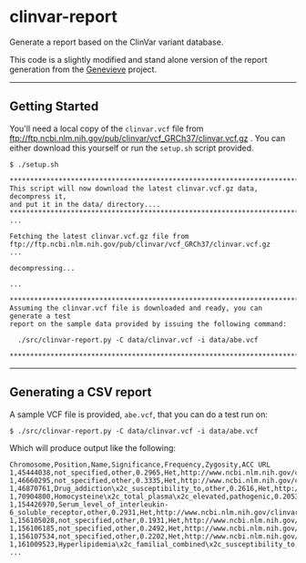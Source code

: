 clinvar-report
===

Generate a report based on the ClinVar variant database.

This code is a slightly modified and stand alone version of the report generation from the [Genevieve](https://github.com/PersonalGenomesOrg/genevieve) project.

---

Getting Started
----

You'll need a local copy of the `clinvar.vcf` file from ftp://ftp.ncbi.nlm.nih.gov/pub/clinvar/vcf_GRCh37/clinvar.vcf.gz .
You can either download this yourself or run the `setup.sh` script provided.

```
$ ./setup.sh

********************************************************************************
This script will now download the latest clinvar.vcf.gz data, decompress it,
and put it in the data/ directory....
********************************************************************************
...

Fetching the latest clinvar.vcf.gz file from ftp://ftp.ncbi.nlm.nih.gov/pub/clinvar/vcf_GRCh37/clinvar.vcf.gz
...

decompressing...

...

********************************************************************************
Assuming the clinvar.vcf file is downloaded and ready, you can generate a test
report on the sample data provided by issuing the following command:

  ./src/clinvar-report.py -C data/clinvar.vcf -i data/abe.vcf

********************************************************************************

```

---

Generating a CSV report
----

A sample VCF file is provided, `abe.vcf`, that you can do a test run on:

```
$ ./src/clinvar-report.py -C data/clinvar.vcf -i data/abe.vcf
```

Which will produce output like the following:

```
Chromosome,Position,Name,Significance,Frequency,Zygosity,ACC URL
1,45444038,not_specified,other,0.2965,Het,http://www.ncbi.nlm.nih.gov/clinvar/RCV000081999.4
1,46660295,not_specified,other,0.3335,Het,http://www.ncbi.nlm.nih.gov/clinvar/RCV000081805.4
1,46870761,Drug_addiction\x2c_susceptibility_to,other,0.2616,Het,http://www.ncbi.nlm.nih.gov/clinvar/RCV000007116.2
1,70904800,Homocysteine\x2c_total_plasma\x2c_elevated,pathogenic,0.2053,Het,http://www.ncbi.nlm.nih.gov/clinvar/RCV000003075.1
1,154426970,Serum_level_of_interleukin-6_soluble_receptor,other,0.2931,Het,http://www.ncbi.nlm.nih.gov/clinvar/RCV000015767.1
1,156105028,not_specified,other,0.1931,Het,http://www.ncbi.nlm.nih.gov/clinvar/RCV000041374.5
1,156106185,not_specified,other,0.2492,Het,http://www.ncbi.nlm.nih.gov/clinvar/RCV000041315.5
1,156107534,not_specified,other,0.2202,Het,http://www.ncbi.nlm.nih.gov/clinvar/RCV000041327.4
1,161009523,Hyperlipidemia\x2c_familial_combined\x2c_susceptibility_to,other,0.1703,Het,http://www.ncbi.nlm.nih.gov/clinvar/RCV000013088.1
...
```


